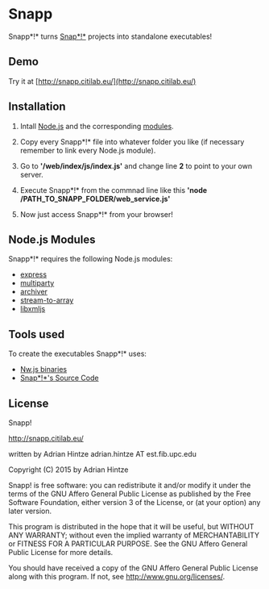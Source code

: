 # Snapp

Snapp*!* turns [Snap*!*](http://snap.berkeley.edu/) projects into standalone executables! 

## Demo

Try it at [http://snapp.citilab.eu/](http://snapp.citilab.eu/)

## Installation

1. Intall [Node.js](https://nodejs.org/en/) and the corresponding [modules](https://github.com/Rydion/Snapp#nodejs-modules).

2. Copy every Snapp*!* file into whatever folder you like (if necessary remember to link every Node.js module).

3. Go to **'/web/index/js/index.js'** and change line **2** to point to your own server.

5. Execute Snapp*!* from the commnad line like this **'node /PATH_TO_SNAPP_FOLDER/web_service.js'**

6. Now just access Snapp*!* from your browser!

## Node.js Modules

Snapp*!* requires the following Node.js modules:

- [express](https://www.npmjs.com/package/express)
- [multiparty](https://www.npmjs.com/package/multiparty)
- [archiver](https://www.npmjs.com/package/archiver)
- [stream-to-array](https://www.npmjs.com/package/stream-to-array)
- [libxmljs](https://www.npmjs.com/package/libxmljs)

## Tools used

To create the executables Snapp*!* uses:

- [Nw.js binaries](http://nwjs.io/)
- [Snap*!*'s Source Code](https://github.com/jmoenig/Snap--Build-Your-Own-Blocks)

## License 

Snapp!

http://snapp.citilab.eu/

written by Adrian Hintze adrian.hintze AT est.fib.upc.edu

Copyright (C) 2015 by Adrian Hintze

Snapp! is free software: you can redistribute it and/or modify it under the terms of the GNU Affero General Public License as published by the Free Software Foundation, either version 3 of the License, or (at your option) any later version.

This program is distributed in the hope that it will be useful, but WITHOUT ANY WARRANTY; without even the implied warranty of MERCHANTABILITY or FITNESS FOR A PARTICULAR PURPOSE. See the GNU Affero General Public License for more details.

You should have received a copy of the GNU Affero General Public License along with this program. If not, see http://www.gnu.org/licenses/.
